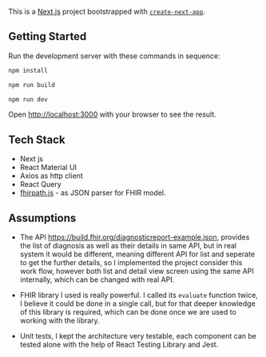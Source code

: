 This is a [Next.js](https://nextjs.org) project bootstrapped with [`create-next-app`](https://nextjs.org/docs/app/api-reference/cli/create-next-app).

## Getting Started

Run the development server with these commands in sequence:

```bash
npm install

npm run build

npm run dev
```

Open [http://localhost:3000](http://localhost:3000) with your browser to see the result.

## Tech Stack

- Next js
- React Material UI
- Axios as http client
- React Query 
- [fhirpath.js](https://github.com/HL7/fhirpath.js) - as JSON parser for FHIR model.

## Assumptions
- The API https://build.fhir.org/diagnosticreport-example.json, provides the list of diagnosis as well as their details in same API, but in real system it would be different, meaning different API for list and seperate to get the further details, so I implemented the project consider this work flow, however both list and detail view screen using the same API internally, which can be changed with real API.

- FHIR library I used is really powerful. I called its `evaluate` function twice, I believe it could be done in a single call, but for that deeper knowledge of this library is required, which can be done once we  are used to working with the library.

- Unit tests, I kept the architecture very testable, each component can be tested alone with the help of React Testing Library and Jest.

